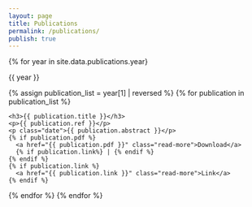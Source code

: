 ```yaml
---
layout: page
title: Publications
permalink: /publications/
publish: true
---
```



{% for year in site.data.publications.year}

  {{ year }}

  {% assign publication_list = year[1] | reversed %}
  {% for publication in publication_list %}

    <h3>{{ publication.title }}</h3>
    <p>{{ publication.ref }}</p>
    <p class="date">{{ publication.abstract }}</p>
    {% if publication.pdf %} 
      <a href="{{ publication.pdf }}" class="read-more">Download</a>
      {% if publication.link%} | {% endif %}
    {% endif %}
    {% if publication.link %} 
      <a href="{{ publication.link }}" class="read-more">Link</a>
    {% endif %}
  {% endfor %}
{% endfor %}

[//]: # ( ## Teaching documents )


